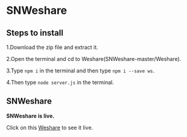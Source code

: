 # SNWeshare


## Steps to install

1.Download the zip file and extract it.

2.Open the terminal and cd to Weshare(SNWeshare-master/Weshare).

3.Type ``` npm i ``` in the terminal and then type ``` npm i --save ws ```.

4.Then type ``` node server.js ``` in the terminal.

## SNWeshare

**SNWeshare is live.**

Click on this [Weshare](https://snweshare.herokuapp.com) to see it live.

